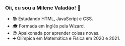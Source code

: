 ### Oii, eu sou a Milene Valadão! 👋


- 📚 Estudando HTML, JavaScript e CSS.
- 🎓 Formada em Inglês pela Wizard.
- 😍 Apaixonada por aprender coisas novas.
- ➕ Olímpica em Matemática e Física em 2020 e 2021.

